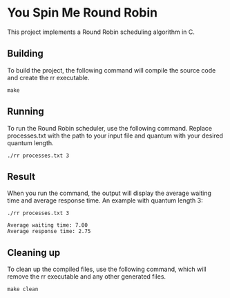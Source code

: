 # You Spin Me Round Robin
This project implements a Round Robin scheduling algorithm in C.

## Building
To build the project, the following command will compile the source code and create the rr executable.
```shell
make
```

## Running
To run the Round Robin scheduler, use the following command. Replace processes.txt with the path to your input file and quantum with your desired quantum length.
```shell
./rr processes.txt 3
```

## Result
When you run the command, the output will display the average waiting time and average response time. An example with quantum length 3:
```shell
./rr processes.txt 3

Average waiting time: 7.00
Average response time: 2.75
```

## Cleaning up
To clean up the compiled files, use the following command, which will remove the rr executable and any other generated files.
```shell
make clean
```
